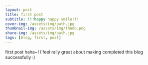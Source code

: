 ```yaml
---
layout: post
title: first post
subtitle: !!!happy happy smile!!!
cover-img: /assets/img/path.jpg
thumbnail-img: /assets/img/thumb.png
share-img: /assets/img/path.jpg
tags: [blog, first, post]
---
```


first post haha~!
I feel rally great about making completed this blog successfully :)
